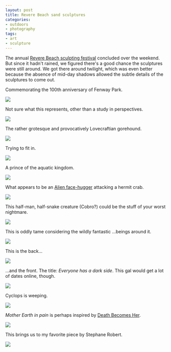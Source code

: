 ```yaml
---
layout: post
title: Revere Beach sand sculptures
categories:
- outdoors
- photography
tags:
- art
- sculpture
---
```

The annual [Revere Beach sculpting festival](http://reverebeachpartnership.com/sandsculpting/) concluded over the weekend.  But since it hadn't rained, we figured there's a good chance the sculptures were still around.  We got there around twilight, which was even better because the absence of mid-day shadows allowed the subtle details of the sculptures to come out.

Commemorating the 100th anniversary of Fenway Park.

<img src='https://dl.dropboxusercontent.com/u/52804626/revere-2012/dsc_6294.jpg' />

Not sure what this represents, other than a study in perspectives.

<img src='https://dl.dropboxusercontent.com/u/52804626/revere-2012/dsc_6279.jpg' />

The rather grotesque and provocatively Lovecraftian gorehound.

<img src='https://dl.dropboxusercontent.com/u/52804626/revere-2012/dsc_6277.jpg' />

Trying to fit in.

<img src='https://dl.dropboxusercontent.com/u/52804626/revere-2012/dsc_6300.jpg' />

A prince of the aquatic kingdom.

<img src='https://dl.dropboxusercontent.com/u/52804626/revere-2012/dsc_6305.jpg' />

What appears to be an [Alien face-hugger](http://en.wikipedia.org/wiki/Alien_(creature_in_Alien_franchise)#Facehugger) attacking a hermit crab.

<img src='https://dl.dropboxusercontent.com/u/52804626/revere-2012/dsc_6307.jpg' />

This half-man, half-snake creature (Cobro?) could be the stuff of your worst nightmare.

<img src='https://dl.dropboxusercontent.com/u/52804626/revere-2012/dsc_6312.jpg' />

This is oddly tame considering the wildly fantastic ...beings around it.

<img src='https://dl.dropboxusercontent.com/u/52804626/revere-2012/dsc_6308.jpg' />

This is the back...

<img src='https://dl.dropboxusercontent.com/u/52804626/revere-2012/dsc_6285.jpg' />

...and the front. The title: *Everyone has a dark side*.  This gal would get a lot of dates online, though.

<img src='https://dl.dropboxusercontent.com/u/52804626/revere-2012/dsc_6291.jpg' />

Cyclops is weeping.

<img src='https://dl.dropboxusercontent.com/u/52804626/revere-2012/dsc_6290.jpg' />

*Mother Earth in pain* is perhaps inspired by [Death Becomes Her](http://www.imdb.com/title/tt0104070/).

<img src='https://dl.dropboxusercontent.com/u/52804626/revere-2012/dsc_6284a.jpg' />

This brings us to my favorite piece by Stephane Robert.

<img src='https://dl.dropboxusercontent.com/u/52804626/revere-2012/dsc_6275.jpg' />

